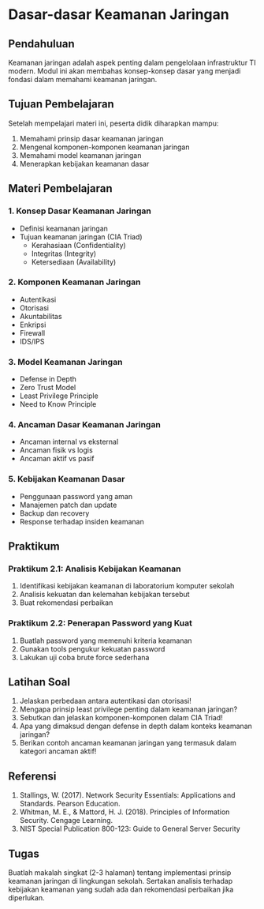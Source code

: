 # Dasar-dasar Keamanan Jaringan

## Pendahuluan

Keamanan jaringan adalah aspek penting dalam pengelolaan infrastruktur TI modern. Modul ini akan membahas konsep-konsep dasar yang menjadi fondasi dalam memahami keamanan jaringan.

## Tujuan Pembelajaran

Setelah mempelajari materi ini, peserta didik diharapkan mampu:
1. Memahami prinsip dasar keamanan jaringan
2. Mengenal komponen-komponen keamanan jaringan
3. Memahami model keamanan jaringan
4. Menerapkan kebijakan keamanan dasar

## Materi Pembelajaran

### 1. Konsep Dasar Keamanan Jaringan
- Definisi keamanan jaringan
- Tujuan keamanan jaringan (CIA Triad)
  - Kerahasiaan (Confidentiality)
  - Integritas (Integrity)
  - Ketersediaan (Availability)

### 2. Komponen Keamanan Jaringan
- Autentikasi
- Otorisasi
- Akuntabilitas
- Enkripsi
- Firewall
- IDS/IPS

### 3. Model Keamanan Jaringan
- Defense in Depth
- Zero Trust Model
- Least Privilege Principle
- Need to Know Principle

### 4. Ancaman Dasar Keamanan Jaringan
- Ancaman internal vs eksternal
- Ancaman fisik vs logis
- Ancaman aktif vs pasif

### 5. Kebijakan Keamanan Dasar
- Penggunaan password yang aman
- Manajemen patch dan update
- Backup dan recovery
- Response terhadap insiden keamanan

## Praktikum

### Praktikum 2.1: Analisis Kebijakan Keamanan
1. Identifikasi kebijakan keamanan di laboratorium komputer sekolah
2. Analisis kekuatan dan kelemahan kebijakan tersebut
3. Buat rekomendasi perbaikan

### Praktikum 2.2: Penerapan Password yang Kuat
1. Buatlah password yang memenuhi kriteria keamanan
2. Gunakan tools pengukur kekuatan password
3. Lakukan uji coba brute force sederhana

## Latihan Soal

1. Jelaskan perbedaan antara autentikasi dan otorisasi!
2. Mengapa prinsip least privilege penting dalam keamanan jaringan?
3. Sebutkan dan jelaskan komponen-komponen dalam CIA Triad!
4. Apa yang dimaksud dengan defense in depth dalam konteks keamanan jaringan?
5. Berikan contoh ancaman keamanan jaringan yang termasuk dalam kategori ancaman aktif!

## Referensi

1. Stallings, W. (2017). Network Security Essentials: Applications and Standards. Pearson Education.
2. Whitman, M. E., & Mattord, H. J. (2018). Principles of Information Security. Cengage Learning.
3. NIST Special Publication 800-123: Guide to General Server Security

## Tugas

Buatlah makalah singkat (2-3 halaman) tentang implementasi prinsip keamanan jaringan di lingkungan sekolah. Sertakan analisis terhadap kebijakan keamanan yang sudah ada dan rekomendasi perbaikan jika diperlukan.
